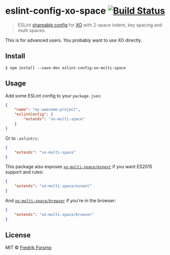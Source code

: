# eslint-config-xo-space [![Build Status](https://travis-ci.org/frozzare/eslint-config-xo-multi-space.svg?branch=master)](https://travis-ci.org/frozzare/eslint-config-xo-multi-space)

> ESLint [shareable config](http://eslint.org/docs/developer-guide/shareable-configs.html) for [XO](https://github.com/sindresorhus/xo) with 2-space indent, key spacing and multi spaces.

This is for advanced users. You probably want to use XO directly.

## Install

```
$ npm install --save-dev eslint-config-xo-multi-space
```

## Usage

Add some ESLint config to your `package.json`:

```json
{
	"name": "my-awesome-project",
	"eslintConfig": {
		"extends": "xo-multi-space"
	}
}
```

Or to `.eslintrc`:

```json
{
	"extends": "xo-multi-space"
}
```

This package also exposes [`xo-multi-space/esnext`](esnext.js) if you want ES2015 support and rules:

```json
{
	"extends": "xo-multi-space/esnext"
}
```

And [`xo-multi-space/browser`](browser.js) if you're in the browser:

```json
{
	"extends": "xo-multi-space/browser"
}
```

## License

MIT © [Fredrik Forsmo](http://forsmo.me)
